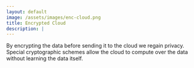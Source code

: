 ```yaml
---
layout: default
image: /assets/images/enc-cloud.png
title: Encrypted Cloud
description: |
---
```


By encrypting the data before sending it to the cloud we regain privacy.
Special cryptographic schemes allow the cloud to compute over the data without learning the data itself.